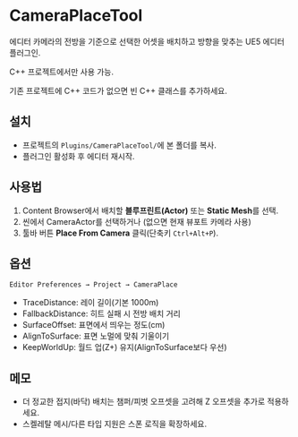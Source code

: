 # CameraPlaceTool

에디터 카메라의 전방을 기준으로 선택한 어셋을 배치하고 방향을 맞추는 UE5 에디터 플러그인.

C++ 프로젝트에서만 사용 가능.

기존 프로젝트에 C++ 코드가 없으면 빈 C++ 클래스를 추가하세요.

## 설치

- 프로젝트의 `Plugins/CameraPlaceTool/`에 본 폴더를 복사.
- 플러그인 활성화 후 에디터 재시작.

## 사용법

1. Content Browser에서 배치할 **블루프린트(Actor)** 또는 **Static Mesh**를 선택.
2. 씬에서 CameraActor를 선택하거나 (없으면 현재 뷰포트 카메라 사용)
3. 툴바 버튼 **Place From Camera** 클릭(단축키 `Ctrl+Alt+P`).

## 옵션

`Editor Preferences → Project → CameraPlace`

- TraceDistance: 레이 길이(기본 1000m)
- FallbackDistance: 히트 실패 시 전방 배치 거리
- SurfaceOffset: 표면에서 띄우는 정도(cm)
- AlignToSurface: 표면 노멀에 맞춰 기울이기
- KeepWorldUp: 월드 업(Z+) 유지(AlignToSurface보다 우선)

## 메모

- 더 정교한 접지(바닥) 배치는 챔퍼/피벗 오프셋을 고려해 Z 오프셋을 추가로 적용하세요.
- 스켈레탈 메시/다른 타입 지원은 스폰 로직을 확장하세요.

